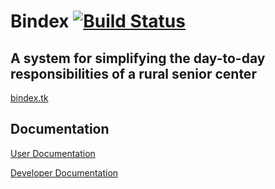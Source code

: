 # Bindex [![Build Status](https://travis-ci.com/ESOF-423/BindexTK.svg?branch=master)](https://travis-ci.com/ESOF-423/BindexTK)

## A system for simplifying the day-to-day responsibilities of a rural senior center

[bindex.tk](http://bindex.tk)

<!-- [uglier but more reliable link to project](http://Bindex-env.mnh3v2fiz9.us-west-2.elasticbeanstalk.com) -->


## Documentation

[User Documentation](https://github.com/ESOF-423/Bindex/blob/master/Documentation/UserDocumentation.md)

[Developer Documentation](https://github.com/ESOF-423/Bindex/blob/master/Documentation/DeveloperDocumentation.md)
